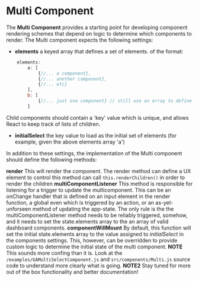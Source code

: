 # Multi Component
The **Multi Component** provides a starting point for developing component rendering schemes that depend on logic to determine which components to render. The Multi component expects the following settings:
* **elements** a keyed array that defines a set of elements. of the format:
```javascript
    elements:
        a: [
            {//... a component},
            {//... another component},
            {//... etc}
        ],
        b: [
            {//... just one component} // still use an array to define a single component
        ]
```
Child components should contain a 'key' value which is unique, and allows React to keep track of lists of children.
* **initialSelect** the key value to load as the initial set of elements (for example, given the above elements array 'a')

In addition to these settings, the implementation of the Multi component should define the following methods:

**render** This will render the component. The render method can define a UX element to control this method can call `this.renderChildren()` in order to render the children 
**multiComponentListener** This method is responsible for listening for a trigger to update the multicomponent. This can be an onChange handler that is defined on an input element in the render function, a global even which is triggered by an action, or an as-yet-unforseen method of updating the app-state. The only rule is the the multiComponentListener method needs to be reliably triggered, somehow, and it needs to set the state.elements array to the an array of valid dashboard components.
**componentWillMount** By default, this function will set the initial state.elements array to the value assigned to *initialSelect* in the components settings. This, however, can be overridden to provide custom logic to determine the initial state of the multi component.
**NOTE** This sounds more confing than it is. Look at the `/examples/GAMultiSelectComponent.js` and `src/compenents/Multi.js` source code to understand more clearly what is going.
**NOTE2** Stay tuned for more out of the box functionality and better documentation!